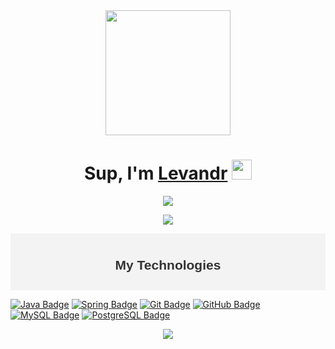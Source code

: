 <div id="header" align="center">
  <img src="https://media.giphy.com/media/2IudUHdI075HL02Pkk/giphy.gif" width="200"/>
</div>

<h1 align="center">Sup, I'm <a href="https://t.me/leevandr" target="_blank">Levandr</a> 
<img src="https://github.com/blackcater/blackcater/raw/main/images/Hi.gif" height="32"/></h1>

<p align="center">
  <a href="https://github.com/Leevandr" style="text-decoration: none;">
    <img src="https://readme-typing-svg.demolab.com/?lines=Back-end+Dev+-+Java+Core%2C+Spring+Framework&font=Fira%20Code&center=true&width=550&height=70"/>
  </a>
</p>



<p align="center">
  <a href="https://github.com/Leevandr" style="text-decoration: none;">
    <img src="https://github-profile-summary-cards.vercel.app/api/cards/profile-details?username=leevandr&theme=solarized_dark"/>
  </a>
</p>



<div align="center" style="background-color: #f3f3f3; padding: 10px;">
  <h2 style="font-family: 'Arial', sans-serif; color: #333;">My Technologies</h2>
</div>

[![Java Badge](https://img.shields.io/badge/Java-FF8000?style=flat&logo=java&logoColor=white)](https://www.oracle.com/java/)
[![Spring Badge](https://img.shields.io/badge/Spring-6DB33F?style=flat&logo=spring&logoColor=white)](https://spring.io/)
[![Git Badge](https://img.shields.io/badge/Git-F05032?style=flat&logo=git&logoColor=white)](https://git-scm.com/)
[![GitHub Badge](https://img.shields.io/badge/GitHub-181717?style=flat&logo=github&logoColor=white)](https://github.com/)
[![MySQL Badge](https://img.shields.io/badge/MySQL-4479A1?style=flat&logo=mysql&logoColor=white)](https://www.mysql.com/)
[![PostgreSQL Badge](https://img.shields.io/badge/PostgreSQL-336791?style=flat&logo=postgresql&logoColor=white)](https://www.postgresql.org/)



<p align="center">
  <a href="https://github.com/Leevandr" style="text-decoration: none;">
    <img src="https://leetcard.jacoblin.cool/Levandr?theme=nord&font=BIZ%20UDMincho&ext=activity"/>
  </a>
</p>














